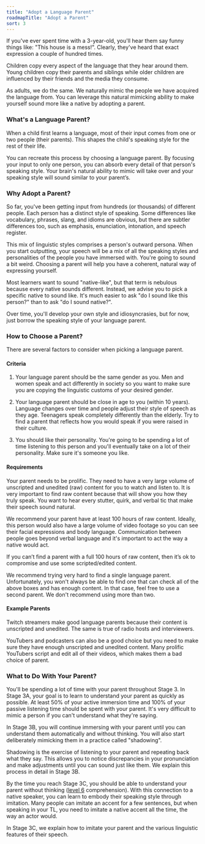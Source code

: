 ```yaml
---
title: "Adopt a Language Parent"
roadmapTitle: "Adopt a Parent"
sort: 3
---
```


If you've ever spent time with a 3-year-old, you'll hear them say funny things like: "This house is a mess!".
Clearly, they've heard that exact expression a couple of hundred times.

Children copy every aspect of the language that they hear around them.
Young children copy their parents and siblings while older children are influenced by their friends and the media they consume.

As adults, we do the same.
We naturally mimic the people we have acquired the language from.
You can leverage this natural mimicking ability to make yourself sound more like a native by adopting a parent.

### What's a Language Parent?
When a child first learns a language, most of their input comes from one or two people (their parents).
This shapes the child's speaking style for the rest of their life.

You can recreate this process by choosing a language parent.
By focusing your input to only one person, you can absorb every detail of that person's speaking style.
Your brain's natural ability to mimic will take over and your speaking style will sound similar to your parent’s.

### Why Adopt a Parent?
So far, you've been getting input from hundreds (or thousands) of different people.
Each person has a distinct style of speaking.
Some differences like vocabulary, phrases, slang, and idioms are obvious, but there are subtler differences too, such as emphasis, enunciation, intonation, and speech register.

This mix of linguistic styles comprises a person's outward persona.
When you start outputting, your speech will be a mix of all the speaking styles and personalities of the people you have immersed with.
You're going to sound a bit weird.
Choosing a parent will help you have a coherent, natural way of expressing yourself.

Most learners want to sound "native-like", but that term is nebulous because every native sounds different.
Instead, we advise you to pick a specific native to sound like.
It's much easier to ask "do I sound like this person?" than to ask "do I sound native?".

Over time, you'll develop your own style and idiosyncrasies, but for now, just borrow the speaking style of your language parent.

### How to Choose a Parent?
There are several factors to consider when picking a language parent.

#### Criteria
1. Your language parent should be the same gender as you.
Men and women speak and act differently in society so you want to make sure you are copying the linguistic customs of your desired gender.

1. Your language parent should be close in age to you (within 10 years).
Language changes over time and people adjust their style of speech as they age.
Teenagers speak completely differently than the elderly.
Try to find a parent that reflects how you would speak if you were raised in their culture.

1. You should like their personality.
You're going to be spending a lot of time listening to this person and you'll eventually take on a lot of their personality.
Make sure it's someone you like.

#### Requirements
Your parent needs to be prolific.
They need to have a very large volume of unscripted and unedited (raw) content for you to watch and listen to.
It is very important to find raw content because that will show you how they truly speak.
You want to hear every stutter, quirk, and verbal tic that make their speech sound natural.

We recommend your parent have at least 100 hours of raw content.
Ideally, this person would also have a large volume of video footage so you can see their facial expressions and body language.
Communication between people goes beyond verbal language and it's important to act the way a native would act.

If you can’t find a parent with a full 100 hours of raw content, then it’s ok to compromise and use some scripted/edited content.

We recommend trying very hard to find a single language parent.
Unfortunately, you won't always be able to find one that can check all of the above boxes and has enough content.
In that case, feel free to use a second parent.
We don't recommend using more than two.

#### Example Parents
Twitch streamers make good language parents because their content is unscripted and unedited.
The same is true of radio hosts and interviewers.

YouTubers and podcasters can also be a good choice but you need to make sure they have enough unscripted and unedited content.
Many prolific YouTubers script and edit all of their videos, which makes them a bad choice of parent.

### What to Do With Your Parent?
You'll be spending a lot of time with your parent throughout Stage 3.
In Stage 3A, your goal is to learn to understand your parent as quickly as possible.
At least 50% of your active immersion time and 100% of your passive listening time should be spent with your parent.
It's very difficult to mimic a person if you can't understand what they're saying.

In Stage 3B, you will continue immersing with your parent until you can understand them automatically and without thinking.
You will also start deliberately mimicking them in a practice called "shadowing".

Shadowing is the exercise of listening to your parent and repeating back what they say.
This allows you to notice discrepancies in your pronunciation and make adjustments until you can sound just like them.
We explain this process in detail in Stage 3B.

By the time you reach Stage 3C, you should be able to understand your parent without thinking ([level 6][level-6] comprehension).
With this connection to a native speaker, you can learn to embody their speaking style through imitation.
Many people can imitate an accent for a few sentences, but when speaking in your TL, you need to imitate a native accent all the time, the way an actor would.

In Stage 3C, we explain how to imitate your parent and the various linguistic features of their speech.

[level-6]: /roadmap/stage-2/a/levels-of-comprehension#Level-6-Automatic
